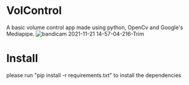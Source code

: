 # VolControl
A basic volume control app made using python, OpenCv and Google's Mediapipe. 
![bandicam 2021-11-21 14-57-04-216-Trim](https://user-images.githubusercontent.com/93630550/142780589-cc7bbf03-e23d-46ad-9812-85ca66081876.gif)
# Install
please run "pip install -r requirements.txt" to install the dependencies
